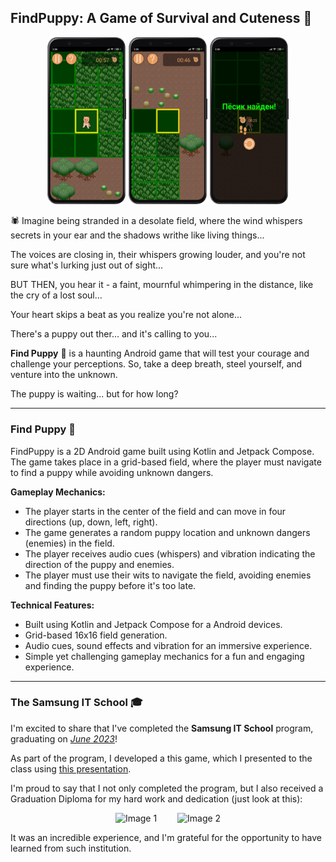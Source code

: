 ## FindPuppy: A Game of Survival and Cuteness 🐶

<div align="center">
  <img src="images/screenshot_1.png" alt="Image 1" width="25%">
  <img src="images/screenshot_2.png" alt="Image 2" width="25%" margin-left="10px">
  <img src="images/screenshot_3.png" alt="Image 3" width="25%" margin-left="10px">
</div>



🕷️ Imagine being stranded in a desolate field, where the wind whispers secrets in your ear and the shadows writhe like living things...

The voices are closing in, their whispers growing louder, and you're not sure what's lurking just out of sight...

BUT THEN, you hear it - a faint, mournful whimpering in the distance, like the cry of a lost soul...

Your heart skips a beat as you realize you're not alone...

There's a puppy out ther... and it's calling to you...

**Find Puppy** 🐶 is a haunting Android game that will test your courage and challenge your perceptions. So, take a deep breath, steel yourself, and venture into the unknown. 

The puppy is waiting... but for how long?

---

### Find Puppy 🐶

FindPuppy is a 2D Android game built using Kotlin and Jetpack Compose. The game takes place in a grid-based field, where the player must navigate to find a puppy while avoiding unknown dangers.

**Gameplay Mechanics:**

* The player starts in the center of the field and can move in four directions (up, down, left, right).
* The game generates a random puppy location and unknown dangers (enemies) in the field.
* The player receives audio cues (whispers) and vibration indicating the direction of the puppy and enemies.
* The player must use their wits to navigate the field, avoiding enemies and finding the puppy before it's too late.

**Technical Features:**

* Built using Kotlin and Jetpack Compose for a Android devices.
* Grid-based 16x16 field generation.
* Audio cues, sound effects and vibration for an immersive experience.
* Simple yet challenging gameplay mechanics for a fun and engaging experience.

---

### The Samsung IT School  🎓

I'm excited to share that I've completed the **Samsung IT School** program, graduating on <u>*June 2023*</u>! 

As part of the program, I developed a this game, which I presented to the class using [this presentation](files/find-puppy-presentation.pdf).

I'm proud to say that I not only completed the program, but I also received a Graduation Diploma for my hard work and dedication (just look at this):

<div align="center">
  <img src="images/diploma_1.jpg" alt="Image 1" width="40%">
  <span style="display: inline-block; width: 25px"></span>
  <img src="images/diploma_2.jpg" alt="Image 2" width="40%">
</div>

It was an incredible experience, and I'm grateful for the opportunity to have learned from such institution.
